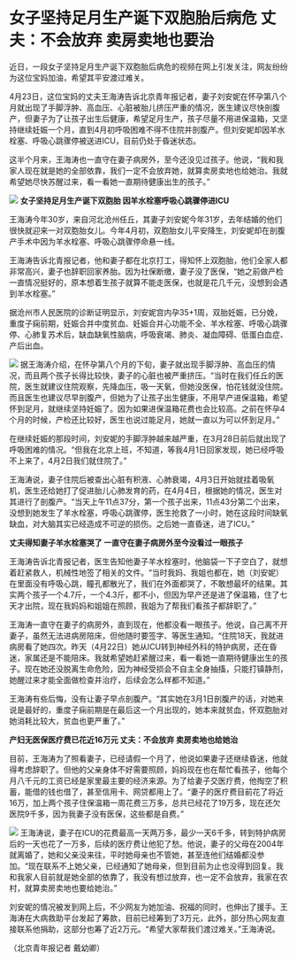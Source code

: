 # 女子坚持足月生产诞下双胞胎后病危 丈夫：不会放弃 卖房卖地也要治

近日，一段女子坚持足月生产诞下双胞胎后病危的视频在网上引发关注，网友纷纷为这位宝妈加油，希望其平安渡过难关。

4月23日，这位宝妈的丈夫王海涛告诉北京青年报记者，妻子刘安妮在怀孕第八个月就出现了手脚浮肿、高血压、心脏被胎儿挤压严重的情况，医生建议尽快剖腹产，但妻子为了让孩子出生后健康，希望足月生产，孩子尽量不用进保温箱，又坚持继续妊娠一个月，直到4月初呼吸困难不得不住院并剖腹产。但刘安妮却因羊水栓塞、呼吸心跳骤停被送进ICU，目前仍处于昏迷状态。

这半个月来，王海涛也一直守在妻子病房外，至今还没见过孩子。他说，“我和我家人现在就是她的全部依靠，我们一定不会放弃她，就算卖房卖地也给她治。我就希望她尽快苏醒过来，看一看她一直期待健康出生的孩子。”

![](https://inews.gtimg.com/om_bt/OlUS2Cy64WT6ANYXrClF34YdI7N3sC37vu_NXJw0grVnsAA/1000)
**女子坚持足月生产诞下双胞胎 因羊水栓塞呼吸心跳骤停进ICU**

王海涛今年30岁，来自河北沧州任丘，其妻子刘安妮今年31岁，去年结婚的他们很快就迎来一对双胞胎女儿。今年4月初，双胞胎女儿平安降生，刘安妮却在剖腹产手术中因为羊水栓塞、呼吸心跳骤停命悬一线。

王海涛告诉北青报记者，他和妻子都在北京打工，得知怀上双胞胎，他们全家人都非常高兴，妻子也辞职回家养胎。因为社保断缴，妻子没了医保，“她之前做产检一直情况挺好的，原本想着生孩子就算不能走医保，也就是花几千元，没想到会遇到羊水栓塞。”

据沧州市人民医院的诊断证明显示，刘安妮宫内孕35+1周，双胎妊娠，已分娩，重度子痫前期，妊娠合并中度贫血、妊娠合并心功能不全、羊水栓塞、呼吸心跳骤停、心肺复苏术后，缺血缺氧性脑病，呼吸衰竭、肺炎、凝血障碍、低蛋白血症、产后出血。

![](https://inews.gtimg.com/om_bt/Oa8AoJLBdb_b7AiNcg9NB7f9cHKOJ1sFMI-D0T52uhor8AA/1000)
据王海涛介绍，在怀孕第八个月的下旬，妻子就出现手脚浮肿、高血压的情况，而且两个孩子长得比较快，妻子的心脏也被严重挤压。“当时在我们任丘的医院，医生就建议住院观察，先降血压，吸一天氧，但她没医保，怕花钱就没住院。而且医生也建议尽早剖腹产，但她为了让孩子出生健康，不用早产进保温箱，希望怀到足月，就继续坚持妊娠了。因为如果进保温箱花费也会比较高。之前在怀孕4个月的时候，产检还比较好，医生也说过能足月，她就一直以为可以怀到足月。”

在继续妊娠的那段时间，刘安妮的手脚浮肿越来越严重，在3月28日前后就出现了呼吸困难的情况。“但我在北京上班，不知道，等我4月1日回家发现，她已经呼吸不上来了，4月2日我们就住院了。”

王海涛说，妻子住院后被查出心脏有积液、心肺衰竭，4月3日开始就挂着吸氧机，医生还给她打了促进胎儿心肺发育的药，在4月4日，根据她的情况，医生对其进行了剖腹产。“当天上午11点37分，第一个孩子出来，11点43分第二个出来，没想到她发生了羊水栓塞，呼吸心跳骤停，医生抢救了一小时，她在这段时间缺氧缺血，对大脑其实已经造成不可逆的损伤。之后她一直昏迷，进了ICU。”

**丈夫得知妻子羊水栓塞哭了 一直守在妻子病房外至今没看过一眼孩子**

王海涛告诉北青报记者，医生告知他妻子羊水栓塞时，他脑袋一下子空白了，就想着赶紧救人，机械性地签了相关的文件。“当时我妈、我姐也都在，她（刘安妮）在里面没有呼吸心跳，瞳孔都散光了，我们在外面都哭了，不敢想最坏的结果。其实两个孩子一个4.7斤，一个4.3斤，都不小，但因为早产还是进了保温箱，住了七天才出院，现在我妈妈和姐姐在照顾，我姐为了帮我们看孩子都辞职了。”

王海涛一直守在妻子的病房外，直到现在，他都没看一眼孩子。他说，自己离不开妻子，虽然无法进病房陪床，但他随时要签字、等医生通知。“住院18天，我就进病房看了她四次。昨天（4月22日）她从ICU转到神经外科的特护病房，还在昏迷，家属还是不能陪床。我就希望她赶紧醒过来，看一看她一直期待健康出生的孩子。现在她还没脱离生命危险，因为神经受损会不自主全身抽搐，只能打镇静剂，她醒过来才能全面做检查并治疗，后续会怎么样都不知道。”

王海涛有些后悔，没有让妻子早点剖腹产。“其实她在3月1日剖腹产的话，对她来说是最好的，重度子痫前期是在最后这一个月出现的，她本来就贫血，怀双胞胎对她消耗比较大，贫血也更严重了。”

**产妇无医保医疗费已花近16万元 丈夫：不会放弃 卖房卖地也给她治**

目前，王海涛为了照看妻子，已经请假一个月了，他说如果妻子还继续昏迷，他就得考虑辞职了。但他的父亲身体不好需要照顾，妈妈现在也在帮忙看孩子，他每个月八千元的工资已经是家里最主要的经济来源。为了给妻子交医疗费，他掏空了积蓄，能借的钱也借了，甚至信用卡、网贷都用上了。“妻子的医疗费目前花了将近16万，加上两个孩子住保温箱一周花费三万多，总共已经花了19万多，现在还欠医院9千多，因为我妻子没有医保，这些都是自费。”

![](https://inews.gtimg.com/om_bt/OGYFj1XuS0UDVtprsRR-FNY1c1dCDjZJWI8XZySp7MgSMAA/1000)
王海涛说，妻子在ICU的花费最高一天两万多，最少一天6千多，转到特护病房后的一天也花了一万多，后续的医疗费让他犯了愁。他说，妻子的父母在2004年就离婚了，她和父亲没来往，平时她母亲也不管她，甚至连他们结婚都没参加。“现在联系不上她父亲，已经通知了她母亲，但到目前为止也没得到回复。我和我家人目前就是她全部的依靠了，我没有想过放弃，也一定不会放弃，我家在农村，就算卖房卖地也要给她治。”

刘安妮的情况被发到网上后，不少网友为她加油、祝福的同时，也伸出了援手。王海涛在大病救助平台发起了筹款，目前已经筹到了3万元，此外，部分热心网友直接联系他捐助，这部分也筹了近2万元。“希望大家帮我们渡过难关。”王海涛说。

（北京青年报记者 戴幼卿）

